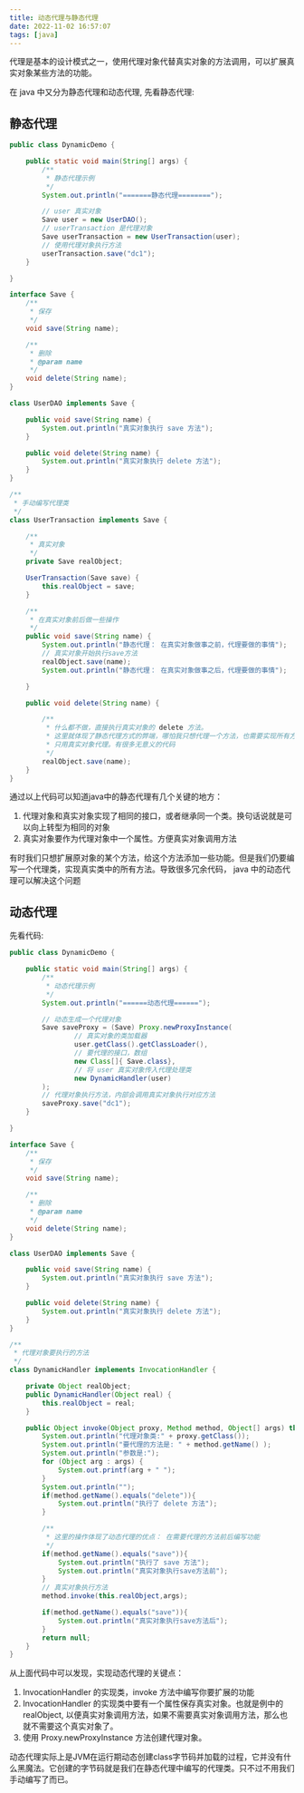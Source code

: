 ```yaml
---
title: 动态代理与静态代理
date: 2022-11-02 16:57:07
tags: [java]
---
```


代理是基本的设计模式之一，使用代理对象代替真实对象的方法调用，可以扩展真实对象某些方法的功能。

在 java 中又分为静态代理和动态代理, 先看静态代理:

## 静态代理

```java
public class DynamicDemo {

    public static void main(String[] args) {
        /**
         * 静态代理示例
         */
        System.out.println("=======静态代理========");

        // user 真实对象
        Save user = new UserDAO();
        // userTransaction 是代理对象
        Save userTransaction = new UserTransaction(user);
        // 使用代理对象执行方法
        userTransaction.save("dc1");
    }

}

interface Save {
    /**
     * 保存
     */
    void save(String name);

    /**
     * 删除
     * @param name
     */
    void delete(String name);
}

class UserDAO implements Save {

    public void save(String name) {
        System.out.println("真实对象执行 save 方法");
    }

    public void delete(String name) {
        System.out.println("真实对象执行 delete 方法");
    }
}

/**
 * 手动编写代理类
 */
class UserTransaction implements Save {

    /**
     * 真实对象
     */
    private Save realObject;

    UserTransaction(Save save) {
        this.realObject = save;
    }

    /**
     * 在真实对象前后做一些操作
     */
    public void save(String name) {
        System.out.println("静态代理： 在真实对象做事之前，代理要做的事情");
        // 真实对象开始执行save方法
        realObject.save(name);
        System.out.println("静态代理： 在真实对象做事之后，代理要做的事情");

    }

    public void delete(String name) {

        /**
         * 什么都不做，直接执行真实对象的 delete 方法。
         * 这里就体现了静态代理方式的弊端，哪怕我只想代理一个方法，也需要实现所有方法。
         * 只用真实对象代理。有很多无意义的代码
         */
        realObject.save(name);
    }
}
```

通过以上代码可以知道java中的静态代理有几个关键的地方：
1. 代理对象和真实对象实现了相同的接口，或者继承同一个类。换句话说就是可以向上转型为相同的对象
2. 真实对象要作为代理对象中一个属性。方便真实对象调用方法

有时我们只想扩展原对象的某个方法，给这个方法添加一些功能。但是我们仍要编写一个代理类，实现真实类中的所有方法。导致很多冗余代码， java 中的动态代理可以解决这个问题

## 动态代理

先看代码:

```java
public class DynamicDemo {

    public static void main(String[] args) {
        /**
         * 动态代理示例
         */
        System.out.println("======动态代理======");

        // 动态生成一个代理对象
        Save saveProxy = (Save) Proxy.newProxyInstance(
                // 真实对象的类加载器
                user.getClass().getClassLoader(),
                // 要代理的接口，数组
                new Class[]{ Save.class},
                // 将 user 真实对象传入代理处理类
                new DynamicHandler(user)
        );
        // 代理对象执行方法，内部会调用真实对象执行对应方法
        saveProxy.save("dc1");
    }

}

interface Save {
    /**
     * 保存
     */
    void save(String name);

    /**
     * 删除
     * @param name
     */
    void delete(String name);
}

class UserDAO implements Save {

    public void save(String name) {
        System.out.println("真实对象执行 save 方法");
    }

    public void delete(String name) {
        System.out.println("真实对象执行 delete 方法");
    }
}

/**
 * 代理对象要执行的方法
 */
class DynamicHandler implements InvocationHandler {

    private Object realObject;
    public DynamicHandler(Object real) {
        this.realObject = real;
    }

    public Object invoke(Object proxy, Method method, Object[] args) throws Throwable {
        System.out.println("代理对象类:" + proxy.getClass());
        System.out.println("要代理的方法是: " + method.getName() );
        System.out.println("参数是:");
        for (Object arg : args) {
            System.out.printf(arg + " ");
        }
        System.out.println("");
        if(method.getName().equals("delete")){
            System.out.println("执行了 delete 方法");
        }

        /**
         * 这里的操作体现了动态代理的优点： 在需要代理的方法前后编写功能
         */
        if(method.getName().equals("save")){
            System.out.println("执行了 save 方法");
            System.out.println("真实对象执行save方法前");
        }
        // 真实对象执行方法
        method.invoke(this.realObject,args);

        if(method.getName().equals("save")){
            System.out.println("真实对象执行save方法后");
        }
        return null;
    }
}
```

从上面代码中可以发现，实现动态代理的关键点：
1. InvocationHandler 的实现类，invoke 方法中编写你要扩展的功能
2. InvocationHandler 的实现类中要有一个属性保存真实对象。也就是例中的 realObject, 以便真实对象调用方法，如果不需要真实对象调用方法，那么也就不需要这个真实对象了。
3. 使用 Proxy.newProxyInstance 方法创建代理对象。

动态代理实际上是JVM在运行期动态创建class字节码并加载的过程，它并没有什么黑魔法。它创建的字节码就是我们在静态代理中编写的代理类。只不过不用我们手动编写了而已。